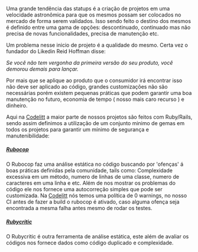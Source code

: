Uma grande tendência das statups é a criação de projetos em uma
velocidade astronômica para que os mesmos possam ser colocados no
mercado de forma serem validados. Isso sendo feito o destino dos mesmos
é definido entre uma gama de opções: descontinuado, continuado mas não
precisa de novas funcionalidades, precisa de manutenção etc.


Um problema nesse inicio de projeto é a qualidade do mesmo. Certa vez o
fundador do Likedin Reid Hoffman disse:


*Se você não tem vergonha da primeira versão do seu produto, você
demorou demais para lançar.*


Por mais que se aplique ao produto que o consumidor irá encontrar isso
não deve ser aplicado ao código, grandes customizações não são
necessárias porém existem pequenas práticas que podem garantir uma boa
manutenção no futuro, economia de tempo ( nosso mais caro recurso ) e
dinheiro.


Aqui na [Codelitt](codelitt.com) a maior parte de nossos projetos são
feitos com Ruby/Rails, sendo assim definimos a utilização de um conjunto
minimo de gemas em todos os projetos para garantir um mínimo de
segurança e manutenibilidade:


##### [Rubocop](https://github.com/bbatsov/rubocop)

O Rubocop faz uma análise estática no código buscando por 'ofenças' á
boas práticas definidas pela comunidade, tails como: Complexidade
excessiva em um método, numero de linhas de uma classe, numero de
caracteres em uma linha e etc. Além de nos mostrar os problemas do
código ele nos fornece uma autocorreção simples que pode ser
customizada.
Na [Codelitt](codelitt.com) nós temos uma política de 0 warnings, no
nosso CI antes de fazer a build o rubocop é ativado, caso alguma ofença
seja encontrada a mesma falha antes mesmo de rodar os testes.

##### [Rubycritic](https://github.com/whitesmith/rubycritic)

O Rubycritic é outra ferramenta de análise estática, este além de
avaliar os códigos nos fornece dados como código duplicado e
complexidade.

